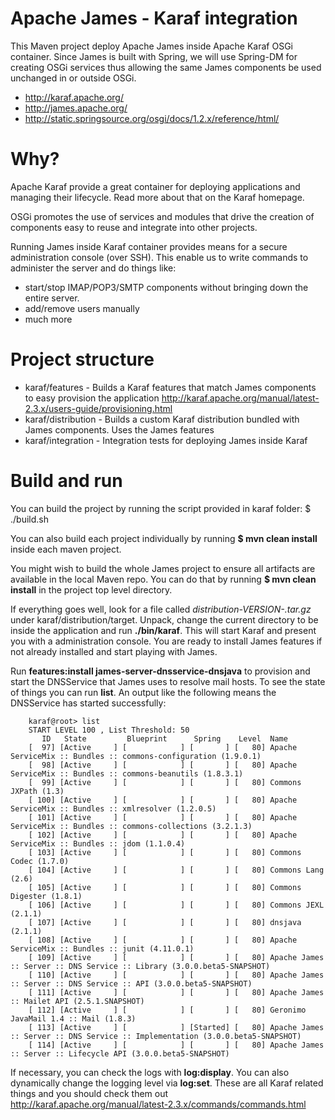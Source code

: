 Apache James - Karaf integration
================================

This Maven project deploy Apache James inside Apache Karaf OSGi container. Since James is built with Spring, we will
use Spring-DM for creating OSGi services thus allowing the same James components be used unchanged in or outside OSGi.

* http://karaf.apache.org/
* http://james.apache.org/
* http://static.springsource.org/osgi/docs/1.2.x/reference/html/

Why?
====

Apache Karaf provide a great container for deploying applications and managing their lifecycle. Read more about that on
the Karaf homepage.

OSGi promotes the use of services and modules that drive the creation of components easy to reuse and integrate into
other projects.

Running James inside Karaf container provides means for a secure administration console (over SSH).
This enable us to write commands to administer the server and do things like:

* start/stop IMAP/POP3/SMTP components without bringing down the entire server.
* add/remove users manually
* much more

Project structure
=================

* karaf/features - Builds a Karaf features that match James components to easy provision the application
  http://karaf.apache.org/manual/latest-2.3.x/users-guide/provisioning.html
* karaf/distribution - Builds a custom Karaf distribution bundled with James components. Uses the James features
* karaf/integration - Integration tests for deploying James inside Karaf

Build and run
=============

You can build the project by running the script provided in karaf folder:
    $ ./build.sh

You can also build each project individually by running **$ mvn clean install** inside each maven project.

You might wish to build the whole James project to ensure all artifacts are available in the local Maven repo. You can
do that by running **$ mvn clean install** in the project top level directory.

If everything goes well, look for a file called *distribution-VERSION-.tar.gz* under karaf/distribution/target.
Unpack, change the current directory to be inside the application and run **./bin/karaf**. This will start Karaf and
present you with a administration console. You are ready to install James features if not already installed and start
playing with James.

Run **features:install james-server-dnsservice-dnsjava** to provision and start the DNSService that
James uses to resolve mail hosts. To see the state of things you can run **list**. An output like the following means
the DNSService has started successfully:

~~~
    karaf@root> list
    START LEVEL 100 , List Threshold: 50
       ID   State         Blueprint      Spring    Level  Name
    [  97] [Active     ] [            ] [       ] [   80] Apache ServiceMix :: Bundles :: commons-configuration (1.9.0.1)
    [  98] [Active     ] [            ] [       ] [   80] Apache ServiceMix :: Bundles :: commons-beanutils (1.8.3.1)
    [  99] [Active     ] [            ] [       ] [   80] Commons JXPath (1.3)
    [ 100] [Active     ] [            ] [       ] [   80] Apache ServiceMix :: Bundles :: xmlresolver (1.2.0.5)
    [ 101] [Active     ] [            ] [       ] [   80] Apache ServiceMix :: Bundles :: commons-collections (3.2.1.3)
    [ 102] [Active     ] [            ] [       ] [   80] Apache ServiceMix :: Bundles :: jdom (1.1.0.4)
    [ 103] [Active     ] [            ] [       ] [   80] Commons Codec (1.7.0)
    [ 104] [Active     ] [            ] [       ] [   80] Commons Lang (2.6)
    [ 105] [Active     ] [            ] [       ] [   80] Commons Digester (1.8.1)
    [ 106] [Active     ] [            ] [       ] [   80] Commons JEXL (2.1.1)
    [ 107] [Active     ] [            ] [       ] [   80] dnsjava (2.1.1)
    [ 108] [Active     ] [            ] [       ] [   80] Apache ServiceMix :: Bundles :: junit (4.11.0.1)
    [ 109] [Active     ] [            ] [       ] [   80] Apache James :: Server :: DNS Service :: Library (3.0.0.beta5-SNAPSHOT)
    [ 110] [Active     ] [            ] [       ] [   80] Apache James :: Server :: DNS Service :: API (3.0.0.beta5-SNAPSHOT)
    [ 111] [Active     ] [            ] [       ] [   80] Apache James :: Mailet API (2.5.1.SNAPSHOT)
    [ 112] [Active     ] [            ] [       ] [   80] Geronimo JavaMail 1.4 :: Mail (1.8.3)
    [ 113] [Active     ] [            ] [Started] [   80] Apache James :: Server :: DNS Service :: Implementation (3.0.0.beta5-SNAPSHOT)
    [ 114] [Active     ] [            ] [       ] [   80] Apache James :: Server :: Lifecycle API (3.0.0.beta5-SNAPSHOT)
~~~

If necessary, you can check the logs with **log:display**. You can also dynamically change the logging level via
**log:set**. These are all Karaf related things and you should check them out http://karaf.apache.org/manual/latest-2.3.x/commands/commands.html





